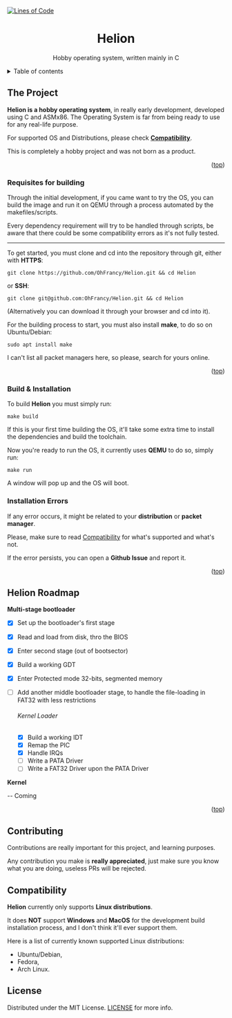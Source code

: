 <a name="readme-top"></a>

[![Lines of Code][tokei-url]][repo-url]

<div>
<h1 align="center">Helion</h1>

  <p align="center">
    Hobby operating system, written mainly in C
  </p>
</div>

<details>
  <summary>Table of contents</summary>
  <ol>
    <li>
      <a href="#about">About Helion</a>
    </li>
    <li><a href="#requisites">Requisites</a></li>
    <li><a href="#installation">Build and Installation</a></li>
    <li><a href="#roadmap">Roadmap</a></li>
    <li><a href="#compatibility">Compatibility</a></li>
    <li><a href="#license">Licensing</a></li>
  </ol>
</details>

## The Project
<a name="about"></a>

**Helion is a hobby operating system**, in really early development, developed using C and ASMx86. The Operating System is far from being ready to use for any real-life purpose.

For supported OS and Distributions, please check **<a href="#compatibility">Compatibility</a>**.

This is completely a hobby project and was not born as a product.
<p align="right">(<a href="#readme-top">top</a>)</p>

### Requisites for building
<a name="requisites"></a>

Through the initial development, if you came want to try the OS, you can build the image and run it on QEMU through a process automated by the makefiles/scripts.

Every dependency requirement will try to be handled through scripts, be aware that there could be some compatibility errors as it's not fully tested.

---------------

To get started, you must clone and cd into the repository through git, either with **HTTPS**:
```
git clone https://github.com/OhFrancy/Helion.git && cd Helion
```
or **SSH**:
```
git clone git@github.com:OhFrancy/Helion.git && cd Helion
```
(Alternatively you can download it through your browser and cd into it).

For the building process to start, you must also install **make**, to do so on Ubuntu/Debian:
```
sudo apt install make
```
I can't list all packet managers here, so please, search for yours online.
<p align="right">(<a href="#readme-top">top</a>)</p>

### Build & Installation
<a name="installation"></a>

To build **Helion** you must simply run:
```
make build
```
If this is your first time building the OS, it'll take some extra time to install the dependencies and build the toolchain.

Now you're ready to run the OS, it currently uses **QEMU** to do so, simply run:
```
make run
```
A window will pop up and the OS will boot.

### Installation Errors
If any error occurs, it might be related to your **distribution** or **packet manager**.

Please, make sure to read <a href="#compatibility">Compatibility</a> for what's supported and what's not.

If the error persists, you can open a **Github Issue** and report it.

<p align="right">(<a href="#readme-top">top</a>)</p>

## Helion Roadmap
<a name="roadmap"></a>

**Multi-stage bootloader**
- [x] Set up the bootloader's first stage
- [x] Read and load from disk, thro the BIOS
- [x] Enter second stage (out of bootsector)
- [x] Build a working GDT
- [x] Enter Protected mode 32-bits, segmented memory
- [ ] Add another middle bootloader stage, to handle the file-loading in FAT32 with less restrictions 

  ###### Kernel Loader
  - [x] Build a working IDT
  - [x] Remap the PIC
  - [x] Handle IRQs
  - [ ] Write a PATA Driver
  - [ ] Write a FAT32 Driver upon the PATA Driver

**Kernel**

-- Coming


<p align="right">(<a href="#readme-top">top</a>)</p>

<!-- CONTRIBUTING -->
## Contributing

Contributions are really important for this project, and learning purposes.

Any contribution you make is **really appreciated**, just make sure you know what you are doing, useless PRs will be rejected.

## Compatibility
<a name="compatibility"></a>
**Helion** currently only supports **Linux distributions**.

It does **NOT** support **Windows** and **MacOS** for the development build installation process, and I don't think it'll ever support them.

Here is a list of currently known supported Linux distributions:
-  Ubuntu/Debian,
-  Fedora,
-  Arch Linux.

## License
<a name="license"></a>
Distributed under the MIT License. [LICENSE](LICENSE) for more info.

<!-- IMAGES & LINKS -->
[tokei-url]: https://tokei.rs/b1/github/OhFrancy/Helion?style=for-the-badge
[repo-url]: https://github.com/OhFrancy/Helion

